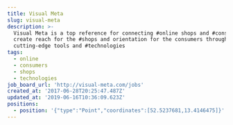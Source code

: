 ```yaml
---
title: Visual Meta
slug: visual-meta
description: >-
  Visual Meta is a top reference for connecting #online shops and #consumers. We
  create reach for the #shops and orientation for the consumers through our
  cutting-edge tools and #technologies
tags:
  - online
  - consumers
  - shops
  - technologies
job_board_url: 'http://visual-meta.com/jobs'
created_at: '2017-06-28T20:25:47.487Z'
updated_at: '2019-06-16T10:36:09.623Z'
positions:
  - position: '{"type":"Point","coordinates":[52.5237681,13.4146475]}'
---
```



